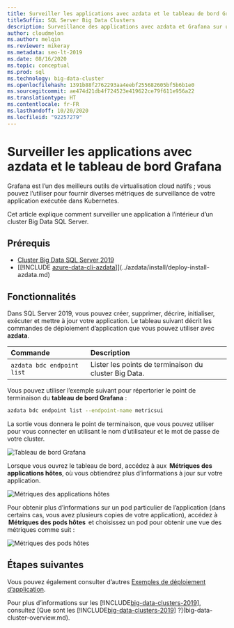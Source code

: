 ```yaml
---
title: Surveiller les applications avec azdata et le tableau de bord Grafana
titleSuffix: SQL Server Big Data Clusters
description: Surveillance des applications avec azdata et Grafana sur un cluster Big Data SQL Server 2019.
author: cloudmelon
ms.author: melqin
ms.reviewer: mikeray
ms.metadata: seo-lt-2019
ms.date: 08/16/2020
ms.topic: conceptual
ms.prod: sql
ms.technology: big-data-cluster
ms.openlocfilehash: 1391b88f2762293aa4eebf255682605bf5b6b1e0
ms.sourcegitcommit: ae474d21db4f724523e419622ce79f611e956a22
ms.translationtype: HT
ms.contentlocale: fr-FR
ms.lasthandoff: 10/20/2020
ms.locfileid: "92257279"
---
```

# <a name="monitor-applications-with-azdata-and-grafana-dashboard"></a>Surveiller les applications avec azdata et le tableau de bord Grafana

Grafana est l’un des meilleurs outils de virtualisation cloud natifs ; vous pouvez l’utiliser pour fournir diverses métriques de surveillance de votre application exécutée dans Kubernetes.  

Cet article explique comment surveiller une application à l’intérieur d’un cluster Big Data SQL Server.

## <a name="prerequisites"></a>Prérequis

- [Cluster Big Data SQL Server 2019](deployment-guidance.md)
- [[!INCLUDE [azure-data-cli-azdata](../includes/azure-data-cli-azdata.md)]](../azdata/install/deploy-install-azdata.md)

## <a name="capabilities"></a>Fonctionnalités

Dans SQL Server 2019, vous pouvez créer, supprimer, décrire, initialiser, exécuter et mettre à jour votre application. Le tableau suivant décrit les commandes de déploiement d’application que vous pouvez utiliser avec **azdata**.

|Commande |Description |
|:---|:---|
|`azdata bdc endpoint list` | Lister les points de terminaison du cluster Big Data. |


Vous pouvez utiliser l’exemple suivant pour répertorier le point de terminaison du **tableau de bord Grafana** :

```bash
azdata bdc endpoint list --endpoint-name metricsui 
```

La sortie vous donnera le point de terminaison, que vous pouvez utiliser pour vous connecter en utilisant le nom d’utilisateur et le mot de passe de votre cluster. 

![Tableau de bord Grafana](media/big-data-cluster-monitor-apps/grafana-dashboard-endpoint.png)


Lorsque vous ouvrez le tableau de bord, accédez à aux  **Métriques des applications hôtes**, où vous obtiendrez plus d’informations à jour sur votre application.  

![Métriques des applications hôtes](media/big-data-cluster-monitor-apps/host-apps-metrics.png)


Pour obtenir plus d’informations sur un pod particulier de l’application (dans certains cas, vous avez plusieurs copies de votre application), accédez à  **Métriques des pods hôtes**  et choisissez un pod pour obtenir une vue des métriques comme suit :  

![Métriques des pods hôtes](media/big-data-cluster-monitor-apps/host-pods-metrics.png) 


## <a name="next-steps"></a>Étapes suivantes

Vous pouvez également consulter d’autres [Exemples de déploiement d’application](https://aka.ms/sql-app-deploy).

Pour plus d’informations sur les [!INCLUDE[big-data-clusters-2019](../includes/ssbigdataclusters-ss-nover.md)], consultez [Que sont les [!INCLUDE[big-data-clusters-2019](../includes/ssbigdataclusters-ver15.md)] ?](big-data-cluster-overview.md).